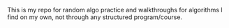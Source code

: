 This is my repo for random algo practice and walkthroughs for algorithms I find on my own, not through any structured program/course.